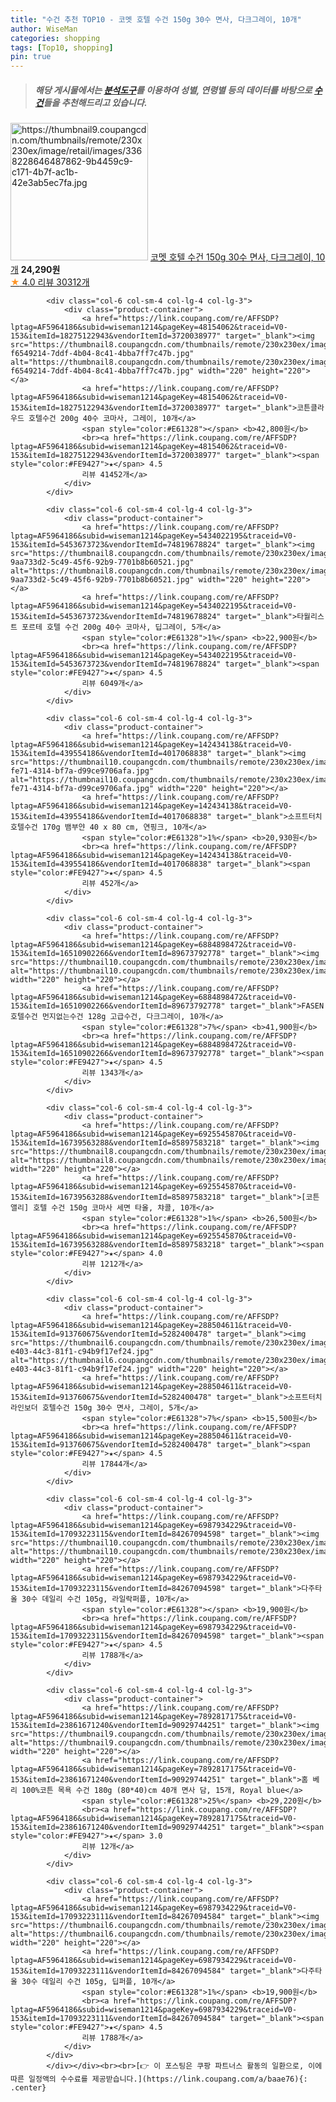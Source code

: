 ```yaml
---
title: "수건 추천 TOP10 - 코멧 호텔 수건 150g 30수 면사, 다크그레이, 10개"
author: WiseMan
categories: shopping
tags: [Top10, shopping]
pin: true
---
```


> ##### 해당 게시물에서는 [**분석도구**](https://itemscout.io/)를 이용하여 **성별**, **연령별** 등의 데이터를 바탕으로 [**수건**](https://link.coupang.com/a/baae76)들을 추천해드리고 있습니다.
<div class="container"><div class="row">
            <div class="col-6 col-sm-4 col-lg-4 col-lg-3">
                <div class="product-container">
                    <a href="https://link.coupang.com/re/AFFSDP?lptag=AF5964186&subid=wiseman1214&pageKey=187554379&traceid=V0-153&itemId=536057673&vendorItemId=84203923965" target="_blank"><img src="https://thumbnail9.coupangcdn.com/thumbnails/remote/230x230ex/image/retail/images/3368228646487862-9b4459c9-c171-4b7f-ac1b-42e3ab5ec7fa.jpg" alt="https://thumbnail9.coupangcdn.com/thumbnails/remote/230x230ex/image/retail/images/3368228646487862-9b4459c9-c171-4b7f-ac1b-42e3ab5ec7fa.jpg" width="220" height="220"></a>
                    <a href="https://link.coupang.com/re/AFFSDP?lptag=AF5964186&subid=wiseman1214&pageKey=187554379&traceid=V0-153&itemId=536057673&vendorItemId=84203923965" target="_blank">코멧 호텔 수건 150g 30수 면사, 다크그레이, 10개</a>
                    <span style="color:#E61328"></span> <b>24,290원</b>
                    <br><a href="https://link.coupang.com/re/AFFSDP?lptag=AF5964186&subid=wiseman1214&pageKey=187554379&traceid=V0-153&itemId=536057673&vendorItemId=84203923965" target="_blank"><span style="color:#FE9427">★</span> 4.0
                    리뷰 30312개</a>
                </div>
            </div>
            
            <div class="col-6 col-sm-4 col-lg-4 col-lg-3">
                <div class="product-container">
                    <a href="https://link.coupang.com/re/AFFSDP?lptag=AF5964186&subid=wiseman1214&pageKey=48154062&traceid=V0-153&itemId=18275122943&vendorItemId=3720038977" target="_blank"><img src="https://thumbnail8.coupangcdn.com/thumbnails/remote/230x230ex/image/retail/images/3753629333886743-f6549214-7ddf-4b04-8c41-4bba7ff7c47b.jpg" alt="https://thumbnail8.coupangcdn.com/thumbnails/remote/230x230ex/image/retail/images/3753629333886743-f6549214-7ddf-4b04-8c41-4bba7ff7c47b.jpg" width="220" height="220"></a>
                    <a href="https://link.coupang.com/re/AFFSDP?lptag=AF5964186&subid=wiseman1214&pageKey=48154062&traceid=V0-153&itemId=18275122943&vendorItemId=3720038977" target="_blank">코튼클라우드 호텔수건 200g 40수 코마사, 그레이, 10개</a>
                    <span style="color:#E61328"></span> <b>42,800원</b>
                    <br><a href="https://link.coupang.com/re/AFFSDP?lptag=AF5964186&subid=wiseman1214&pageKey=48154062&traceid=V0-153&itemId=18275122943&vendorItemId=3720038977" target="_blank"><span style="color:#FE9427">★</span> 4.5
                    리뷰 41452개</a>
                </div>
            </div>
            
            <div class="col-6 col-sm-4 col-lg-4 col-lg-3">
                <div class="product-container">
                    <a href="https://link.coupang.com/re/AFFSDP?lptag=AF5964186&subid=wiseman1214&pageKey=5434022195&traceid=V0-153&itemId=5453673723&vendorItemId=74819678824" target="_blank"><img src="https://thumbnail8.coupangcdn.com/thumbnails/remote/230x230ex/image/retail/images/211765153924179-9aa733d2-5c49-45f6-92b9-7701b8b60521.jpg" alt="https://thumbnail8.coupangcdn.com/thumbnails/remote/230x230ex/image/retail/images/211765153924179-9aa733d2-5c49-45f6-92b9-7701b8b60521.jpg" width="220" height="220"></a>
                    <a href="https://link.coupang.com/re/AFFSDP?lptag=AF5964186&subid=wiseman1214&pageKey=5434022195&traceid=V0-153&itemId=5453673723&vendorItemId=74819678824" target="_blank">타월리스트 포르테 호텔 수건 200g 40수 코마사, 딥그레이, 5개</a>
                    <span style="color:#E61328">1%</span> <b>22,900원</b>
                    <br><a href="https://link.coupang.com/re/AFFSDP?lptag=AF5964186&subid=wiseman1214&pageKey=5434022195&traceid=V0-153&itemId=5453673723&vendorItemId=74819678824" target="_blank"><span style="color:#FE9427">★</span> 4.5
                    리뷰 6049개</a>
                </div>
            </div>
            
            <div class="col-6 col-sm-4 col-lg-4 col-lg-3">
                <div class="product-container">
                    <a href="https://link.coupang.com/re/AFFSDP?lptag=AF5964186&subid=wiseman1214&pageKey=142434138&traceid=V0-153&itemId=439554186&vendorItemId=4017068838" target="_blank"><img src="https://thumbnail10.coupangcdn.com/thumbnails/remote/230x230ex/image/retail/images/2018/10/05/17/0/45d8a5a1-fe71-4314-bf7a-d99ce9706afa.jpg" alt="https://thumbnail10.coupangcdn.com/thumbnails/remote/230x230ex/image/retail/images/2018/10/05/17/0/45d8a5a1-fe71-4314-bf7a-d99ce9706afa.jpg" width="220" height="220"></a>
                    <a href="https://link.coupang.com/re/AFFSDP?lptag=AF5964186&subid=wiseman1214&pageKey=142434138&traceid=V0-153&itemId=439554186&vendorItemId=4017068838" target="_blank">소프트터치 호텔수건 170g 뱀부얀 40 x 80 cm, 연핑크, 10개</a>
                    <span style="color:#E61328">1%</span> <b>20,930원</b>
                    <br><a href="https://link.coupang.com/re/AFFSDP?lptag=AF5964186&subid=wiseman1214&pageKey=142434138&traceid=V0-153&itemId=439554186&vendorItemId=4017068838" target="_blank"><span style="color:#FE9427">★</span> 4.5
                    리뷰 452개</a>
                </div>
            </div>
            
            <div class="col-6 col-sm-4 col-lg-4 col-lg-3">
                <div class="product-container">
                    <a href="https://link.coupang.com/re/AFFSDP?lptag=AF5964186&subid=wiseman1214&pageKey=6884898472&traceid=V0-153&itemId=16510902266&vendorItemId=89673792778" target="_blank"><img src="https://thumbnail10.coupangcdn.com/thumbnails/remote/230x230ex/image/vendor_inventory/365b/f7e10ad90eb4cf6a5cc30099dfed995559bff740835fbff27bc19b9d45ae.jpg" alt="https://thumbnail10.coupangcdn.com/thumbnails/remote/230x230ex/image/vendor_inventory/365b/f7e10ad90eb4cf6a5cc30099dfed995559bff740835fbff27bc19b9d45ae.jpg" width="220" height="220"></a>
                    <a href="https://link.coupang.com/re/AFFSDP?lptag=AF5964186&subid=wiseman1214&pageKey=6884898472&traceid=V0-153&itemId=16510902266&vendorItemId=89673792778" target="_blank">FASEN 호텔수건 먼지없는수건 128g 고급수건, 다크그레이, 10개</a>
                    <span style="color:#E61328">7%</span> <b>41,900원</b>
                    <br><a href="https://link.coupang.com/re/AFFSDP?lptag=AF5964186&subid=wiseman1214&pageKey=6884898472&traceid=V0-153&itemId=16510902266&vendorItemId=89673792778" target="_blank"><span style="color:#FE9427">★</span> 4.5
                    리뷰 1343개</a>
                </div>
            </div>
            
            <div class="col-6 col-sm-4 col-lg-4 col-lg-3">
                <div class="product-container">
                    <a href="https://link.coupang.com/re/AFFSDP?lptag=AF5964186&subid=wiseman1214&pageKey=6925545870&traceid=V0-153&itemId=16739563288&vendorItemId=85897583218" target="_blank"><img src="https://thumbnail8.coupangcdn.com/thumbnails/remote/230x230ex/image/vendor_inventory/b86e/95e63257c0d84eab3c265375f28df690fd17860c12fa31587f48c120be2e.jpg" alt="https://thumbnail8.coupangcdn.com/thumbnails/remote/230x230ex/image/vendor_inventory/b86e/95e63257c0d84eab3c265375f28df690fd17860c12fa31587f48c120be2e.jpg" width="220" height="220"></a>
                    <a href="https://link.coupang.com/re/AFFSDP?lptag=AF5964186&subid=wiseman1214&pageKey=6925545870&traceid=V0-153&itemId=16739563288&vendorItemId=85897583218" target="_blank">[코튼앨리] 호텔 수건 150g 코마사 세면 타올, 챠콜, 10개</a>
                    <span style="color:#E61328">1%</span> <b>26,500원</b>
                    <br><a href="https://link.coupang.com/re/AFFSDP?lptag=AF5964186&subid=wiseman1214&pageKey=6925545870&traceid=V0-153&itemId=16739563288&vendorItemId=85897583218" target="_blank"><span style="color:#FE9427">★</span> 4.0
                    리뷰 1212개</a>
                </div>
            </div>
            
            <div class="col-6 col-sm-4 col-lg-4 col-lg-3">
                <div class="product-container">
                    <a href="https://link.coupang.com/re/AFFSDP?lptag=AF5964186&subid=wiseman1214&pageKey=288504611&traceid=V0-153&itemId=913760675&vendorItemId=5282400478" target="_blank"><img src="https://thumbnail6.coupangcdn.com/thumbnails/remote/230x230ex/image/retail/images/2019/08/26/11/0/ee945e9f-e403-44c3-81f1-c94b9f17ef24.jpg" alt="https://thumbnail6.coupangcdn.com/thumbnails/remote/230x230ex/image/retail/images/2019/08/26/11/0/ee945e9f-e403-44c3-81f1-c94b9f17ef24.jpg" width="220" height="220"></a>
                    <a href="https://link.coupang.com/re/AFFSDP?lptag=AF5964186&subid=wiseman1214&pageKey=288504611&traceid=V0-153&itemId=913760675&vendorItemId=5282400478" target="_blank">소프트터치 라인보더 호텔수건 150g 30수 면사, 그레이, 5개</a>
                    <span style="color:#E61328">7%</span> <b>15,500원</b>
                    <br><a href="https://link.coupang.com/re/AFFSDP?lptag=AF5964186&subid=wiseman1214&pageKey=288504611&traceid=V0-153&itemId=913760675&vendorItemId=5282400478" target="_blank"><span style="color:#FE9427">★</span> 4.5
                    리뷰 17844개</a>
                </div>
            </div>
            
            <div class="col-6 col-sm-4 col-lg-4 col-lg-3">
                <div class="product-container">
                    <a href="https://link.coupang.com/re/AFFSDP?lptag=AF5964186&subid=wiseman1214&pageKey=6987934229&traceid=V0-153&itemId=17093223115&vendorItemId=84267094598" target="_blank"><img src="https://thumbnail10.coupangcdn.com/thumbnails/remote/230x230ex/image/vendor_inventory/39fd/c8859a091017816c5700941024ed20dc4b1d6da00a28db62a0fff3055865.jpg" alt="https://thumbnail10.coupangcdn.com/thumbnails/remote/230x230ex/image/vendor_inventory/39fd/c8859a091017816c5700941024ed20dc4b1d6da00a28db62a0fff3055865.jpg" width="220" height="220"></a>
                    <a href="https://link.coupang.com/re/AFFSDP?lptag=AF5964186&subid=wiseman1214&pageKey=6987934229&traceid=V0-153&itemId=17093223115&vendorItemId=84267094598" target="_blank">다주타올 30수 데일리 수건 105g, 라일락퍼플, 10개</a>
                    <span style="color:#E61328"></span> <b>19,900원</b>
                    <br><a href="https://link.coupang.com/re/AFFSDP?lptag=AF5964186&subid=wiseman1214&pageKey=6987934229&traceid=V0-153&itemId=17093223115&vendorItemId=84267094598" target="_blank"><span style="color:#FE9427">★</span> 4.5
                    리뷰 1788개</a>
                </div>
            </div>
            
            <div class="col-6 col-sm-4 col-lg-4 col-lg-3">
                <div class="product-container">
                    <a href="https://link.coupang.com/re/AFFSDP?lptag=AF5964186&subid=wiseman1214&pageKey=7892817175&traceid=V0-153&itemId=23861671240&vendorItemId=90929744251" target="_blank"><img src="https://thumbnail9.coupangcdn.com/thumbnails/remote/230x230ex/image/vendor_inventory/2f66/d5a242ba6e03a80afcf7b545f16f618774c544ab1bb6aa58cb94ae62ce9e.jpg" alt="https://thumbnail9.coupangcdn.com/thumbnails/remote/230x230ex/image/vendor_inventory/2f66/d5a242ba6e03a80afcf7b545f16f618774c544ab1bb6aa58cb94ae62ce9e.jpg" width="220" height="220"></a>
                    <a href="https://link.coupang.com/re/AFFSDP?lptag=AF5964186&subid=wiseman1214&pageKey=7892817175&traceid=V0-153&itemId=23861671240&vendorItemId=90929744251" target="_blank">홈 베리 100%코튼 목욕 수건 180g (80*40)cm 40개 면사 담, 15개, Royal blue</a>
                    <span style="color:#E61328">25%</span> <b>29,220원</b>
                    <br><a href="https://link.coupang.com/re/AFFSDP?lptag=AF5964186&subid=wiseman1214&pageKey=7892817175&traceid=V0-153&itemId=23861671240&vendorItemId=90929744251" target="_blank"><span style="color:#FE9427">★</span> 3.0
                    리뷰 12개</a>
                </div>
            </div>
            
            <div class="col-6 col-sm-4 col-lg-4 col-lg-3">
                <div class="product-container">
                    <a href="https://link.coupang.com/re/AFFSDP?lptag=AF5964186&subid=wiseman1214&pageKey=6987934229&traceid=V0-153&itemId=17093223111&vendorItemId=84267094584" target="_blank"><img src="https://thumbnail6.coupangcdn.com/thumbnails/remote/230x230ex/image/vendor_inventory/49c4/a2db30666c2351fd23720811f3e472bbea203b954d122ceb90a570f5121c.jpg" alt="https://thumbnail6.coupangcdn.com/thumbnails/remote/230x230ex/image/vendor_inventory/49c4/a2db30666c2351fd23720811f3e472bbea203b954d122ceb90a570f5121c.jpg" width="220" height="220"></a>
                    <a href="https://link.coupang.com/re/AFFSDP?lptag=AF5964186&subid=wiseman1214&pageKey=6987934229&traceid=V0-153&itemId=17093223111&vendorItemId=84267094584" target="_blank">다주타올 30수 데일리 수건 105g, 딥퍼플, 10개</a>
                    <span style="color:#E61328">1%</span> <b>19,900원</b>
                    <br><a href="https://link.coupang.com/re/AFFSDP?lptag=AF5964186&subid=wiseman1214&pageKey=6987934229&traceid=V0-153&itemId=17093223111&vendorItemId=84267094584" target="_blank"><span style="color:#FE9427">★</span> 4.5
                    리뷰 1788개</a>
                </div>
            </div>
            </div></div><br><br>[👉 이 포스팅은 쿠팡 파트너스 활동의 일환으로, 이에 따른 일정액의 수수료를 제공받습니다.](https://link.coupang.com/a/baae76){: .center}